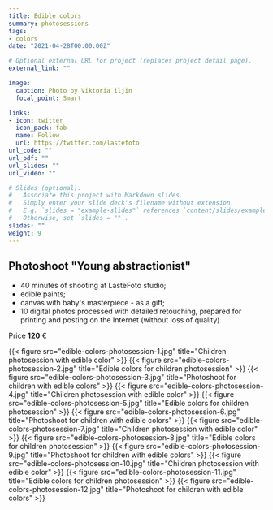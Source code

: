 ```yaml
---
title: Edible colors
summary: photosessions
tags:
- colors
date: "2021-04-28T00:00:00Z"

# Optional external URL for project (replaces project detail page).
external_link: ""

image:
  caption: Photo by Viktoria iljin
  focal_point: Smart

links:
- icon: twitter
  icon_pack: fab
  name: Follow
  url: https://twitter.com/lastefoto
url_code: ""
url_pdf: ""
url_slides: ""
url_video: ""

# Slides (optional).
#   Associate this project with Markdown slides.
#   Simply enter your slide deck's filename without extension.
#   E.g. `slides = "example-slides"` references `content/slides/example-slides.md`.
#   Otherwise, set `slides = ""`.
slides: ""
weight: 9
---
```


## Photoshoot "Young abstractionist"

* 40 minutes of shooting at LasteFoto studio;
* edible paints;
* canvas with baby's masterpiece - as a gift;
* 10 digital photos processed with detailed retouching, prepared for printing and posting on the Internet (without loss of quality)

Price **120** €

{{< figure src="edible-colors-photosession-1.jpg" title="Children photosession with edible color" >}}
{{< figure src="edible-colors-photosession-2.jpg" title="Edible colors for children photosession" >}}
{{< figure src="edible-colors-photosession-3.jpg" title="Photoshoot for children with edible colors" >}}
{{< figure src="edible-colors-photosession-4.jpg" title="Children photosession with edible color" >}}
{{< figure src="edible-colors-photosession-5.jpg" title="Edible colors for children photosession" >}}
{{< figure src="edible-colors-photosession-6.jpg" title="Photoshoot for children with edible colors" >}}
{{< figure src="edible-colors-photosession-7.jpg" title="Children photosession with edible color" >}}
{{< figure src="edible-colors-photosession-8.jpg" title="Edible colors for children photosession" >}}
{{< figure src="edible-colors-photosession-9.jpg" title="Photoshoot for children with edible colors" >}}
{{< figure src="edible-colors-photosession-10.jpg" title="Children photosession with edible color" >}}
{{< figure src="edible-colors-photosession-11.jpg" title="Edible colors for children photosession" >}}
{{< figure src="edible-colors-photosession-12.jpg" title="Photoshoot for children with edible colors" >}}
